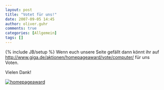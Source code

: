 ```yaml
---
layout: post
title: "Votet für uns!"
date: 2007-09-05 14:45
author: oliver.guhr
comments: true
categories: [Allgemein]
tags: []
---
```

{% include JB/setup %}
Wenn euch unsere Seite gefällt dann könnt ihr auf
<a href="http://www.giga.de/aktionen/homepageaward/vote/computer/">http://www.giga.de/aktionen/homepageaward/vote/computer/</a>
für uns Voten. 

Vielen Dank!

<a href='http://code-inside.de/blog/2007/09/05/votet-fur-uns/homepageaward/' rel='attachment wp-att-116' title='homepageaward'><img src='{{BASE_PATH}}/assets/wp-images/hompage.png' alt='homepageaward' /></a>

